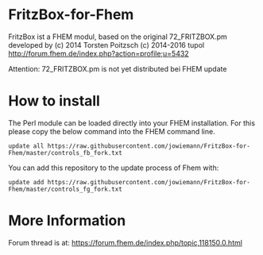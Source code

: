 # FritzBox-for-Fhem
FritzBox ist a FHEM modul, based on the original 72_FRITZBOX.pm developed by
(c) 2014 Torsten Poitzsch
(c) 2014-2016 tupol http://forum.fhem.de/index.php?action=profile;u=5432

Attention: 72_FRITZBOX.pm is not yet distributed bei FHEM update

How to install
======
The Perl module can be loaded directly into your FHEM installation. For this please copy the below command into the FHEM command line.

```update all https://raw.githubusercontent.com/jowiemann/FritzBox-for-Fhem/master/controls_fb_fork.txt```

You can add this repository to the update process of Fhem with:

```update add https://raw.githubusercontent.com/jowiemann/FritzBox-for-Fhem/master/controls_fg_fork.txt```

More Information
=====
Forum thread is at: https://forum.fhem.de/index.php/topic,118150.0.html
